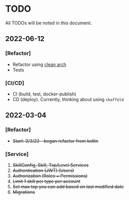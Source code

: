 # TODO
All TODOs will be noted in this document.

## 2022-06-12
### [Refactor]
- Refactor using [clean arch](https://manuel.kiessling.net/2012/09/28/applying-the-clean-architecture-to-go-applications/)
- Tests

### [CI/CD]
- CI (build, test, docker-publish)
- CD (deploy). Currently, thinking about using `skaffold`

## 2022-03-04

### [Refactor]
- ~~Start: 3/3/22 - began refactor from kotlin~~

### [Service]
1. ~~SkillConfig, Skill, Txp/Level Services~~
2. ~~Authentication (JWT) (Users)~~
3. ~~Authorization (Roles + Permissions)~~
4. ~~Limit 1 skill per type per account~~
7. ~~Set max txp you can add based on last modified date~~
5. ~~Migrations~~
